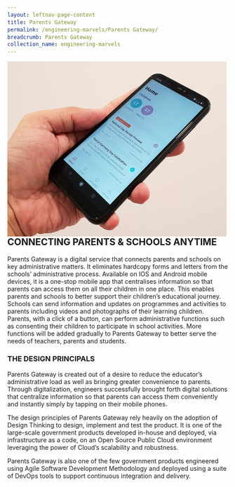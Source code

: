 ```yaml
---
layout: leftnav-page-content
title: Parents Gateway
permalink: /engineering-marvels/Parents Gateway/
breadcrumb: Parents Gateway
collection_name: engineering-marvels
---
```


<img src="/images/parents gateway.jpg" img align="left" alt="parents" style="width:500px;height:400px;"> </br>

## CONNECTING PARENTS & SCHOOLS ANYTIME

Parents Gateway is a digital service that connects parents and schools on key administrative matters. It eliminates hardcopy forms and letters from the schools’ administrative process. Available on IOS and Android mobile devices, it is a one-stop mobile app that centralises information so that parents can access them on all their children in one place. This enables parents and schools to better support their children’s educational journey. Schools can send information and updates on programmes and activities to parents including videos and photographs of their learning children. Parents, with a click of a button, can perform administrative functions such as consenting their children to participate in school activities. More functions will be added gradually to Parents Gateway to better serve the needs of teachers, parents and students.

### THE DESIGN PRINCIPALS

Parents Gateway is created out of a desire to reduce the educator’s administrative load as well as bringing greater convenience to parents. Through digitalization, engineers successfully brought forth digital solutions that centralize information so that parents can access them conveniently and instantly simply by tapping on their mobile phones.
 
The design principles of Parents Gateway rely heavily on the adoption of Design Thinking to design, implement and test the product. It is one of the large-scale government products developed in-house and deployed, via infrastructure as a code, on an Open Source Public Cloud environment leveraging the power of Cloud’s scalability and robustness.  

Parents Gateway is also one of the few government products engineered using Agile Software Development Methodology and deployed using a suite of DevOps tools to support continuous integration and delivery.
